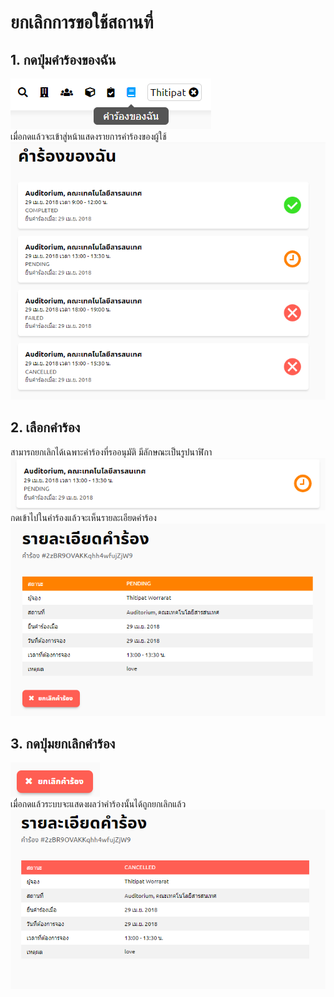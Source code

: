 # ยกเลิกการขอใช้สถานที่
## 1. กดปุ่มคำร้องของฉัน
   ![](../man-img/03.request-status/my-request-button.png)<br>
   เมื่อกดแล้วจะเข้าสู่หน้าแสดงรายการคำร้องของผู้ใช้<br>
   ![](../man-img/03.request-status/my-request.png)<br>

## 2. เลือกคำร้อง
   สามารถยกเลิกได้เฉพาะคำร้องที่รออนุมัติ มีลักษณะเป็นรูปนาฬิกา<br>
   ![](../man-img/04.cancel-request/can-cancel.png)<br>
   กดเข้าไปในคำร้องแล้วจะเห็นรายละเอียดคำร้อง<br>
   ![](../man-img/04.cancel-request/cancel-page.png)<br>

## 3. กดปุ่มยกเลิกคำร้อง
   ![](../man-img/04.cancel-request/cancel-button.png)<br>
   เมื่อกดแล้วระบบจะแสดงผลว่าคำร้องนั้นได้ถูกยกเลิกแล้ว<br>
   ![](../man-img/04.cancel-request/is-cancel.png)<br>

